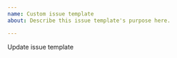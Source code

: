 ```yaml
---
name: Custom issue template
about: Describe this issue template's purpose here.

---
```


Update issue template
